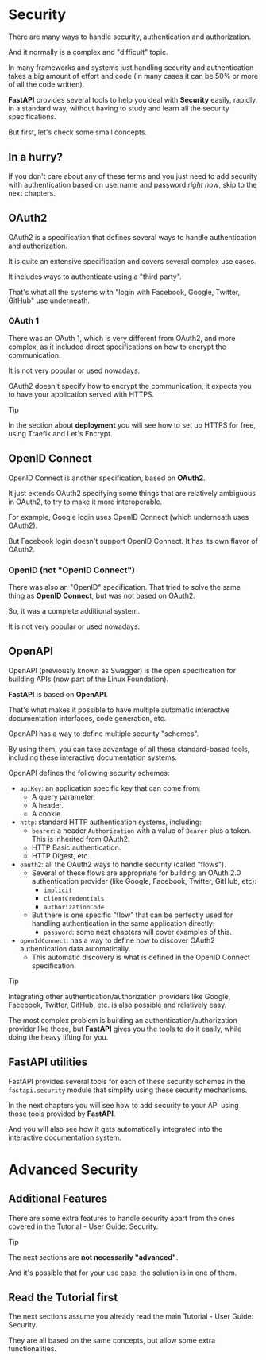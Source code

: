 
# Security


There are many ways to handle security, authentication and authorization.


And it normally is a complex and "difficult" topic.


In many frameworks and systems just handling security and authentication takes a big amount of effort and code (in many cases it can be 50% or more of all the code written).


**FastAPI** provides several tools to help you deal with **Security** easily, rapidly, in a standard way, without having to study and learn all the security specifications.


But first, let's check some small concepts.


## In a hurry?


If you don't care about any of these terms and you just need to add security with authentication based on username and password *right now*, skip to the next chapters.


## OAuth2


OAuth2 is a specification that defines several ways to handle authentication and authorization.


It is quite an extensive specification and covers several complex use cases.


It includes ways to authenticate using a "third party".


That's what all the systems with "login with Facebook, Google, Twitter, GitHub" use underneath.


### OAuth 1


There was an OAuth 1, which is very different from OAuth2, and more complex, as it included direct specifications on how to encrypt the communication.


It is not very popular or used nowadays.


OAuth2 doesn't specify how to encrypt the communication, it expects you to have your application served with HTTPS.



Tip


In the section about **deployment** you will see how to set up HTTPS for free, using Traefik and Let's Encrypt.



## OpenID Connect


OpenID Connect is another specification, based on **OAuth2**.


It just extends OAuth2 specifying some things that are relatively ambiguous in OAuth2, to try to make it more interoperable.


For example, Google login uses OpenID Connect (which underneath uses OAuth2).


But Facebook login doesn't support OpenID Connect. It has its own flavor of OAuth2.


### OpenID (not "OpenID Connect")


There was also an "OpenID" specification. That tried to solve the same thing as **OpenID Connect**, but was not based on OAuth2.


So, it was a complete additional system.


It is not very popular or used nowadays.


## OpenAPI


OpenAPI (previously known as Swagger) is the open specification for building APIs (now part of the Linux Foundation).


**FastAPI** is based on **OpenAPI**.


That's what makes it possible to have multiple automatic interactive documentation interfaces, code generation, etc.


OpenAPI has a way to define multiple security "schemes".


By using them, you can take advantage of all these standard-based tools, including these interactive documentation systems.


OpenAPI defines the following security schemes:


* `apiKey`: an application specific key that can come from:
	+ A query parameter.
	+ A header.
	+ A cookie.
* `http`: standard HTTP authentication systems, including:
	+ `bearer`: a header `Authorization` with a value of `Bearer` plus a token. This is inherited from OAuth2.
	+ HTTP Basic authentication.
	+ HTTP Digest, etc.
* `oauth2`: all the OAuth2 ways to handle security (called "flows").
	+ Several of these flows are appropriate for building an OAuth 2.0 authentication provider (like Google, Facebook, Twitter, GitHub, etc):
		- `implicit`
		- `clientCredentials`
		- `authorizationCode`
	+ But there is one specific "flow" that can be perfectly used for handling authentication in the same application directly:
		- `password`: some next chapters will cover examples of this.
* `openIdConnect`: has a way to define how to discover OAuth2 authentication data automatically.
	+ This automatic discovery is what is defined in the OpenID Connect specification.



Tip


Integrating other authentication/authorization providers like Google, Facebook, Twitter, GitHub, etc. is also possible and relatively easy.


The most complex problem is building an authentication/authorization provider like those, but **FastAPI** gives you the tools to do it easily, while doing the heavy lifting for you.



## **FastAPI** utilities


FastAPI provides several tools for each of these security schemes in the `fastapi.security` module that simplify using these security mechanisms.


In the next chapters you will see how to add security to your API using those tools provided by **FastAPI**.


And you will also see how it gets automatically integrated into the interactive documentation system.




# Advanced Security


## Additional Features


There are some extra features to handle security apart from the ones covered in the Tutorial - User Guide: Security.



Tip


The next sections are **not necessarily "advanced"**.


And it's possible that for your use case, the solution is in one of them.



## Read the Tutorial first


The next sections assume you already read the main Tutorial - User Guide: Security.


They are all based on the same concepts, but allow some extra functionalities.



